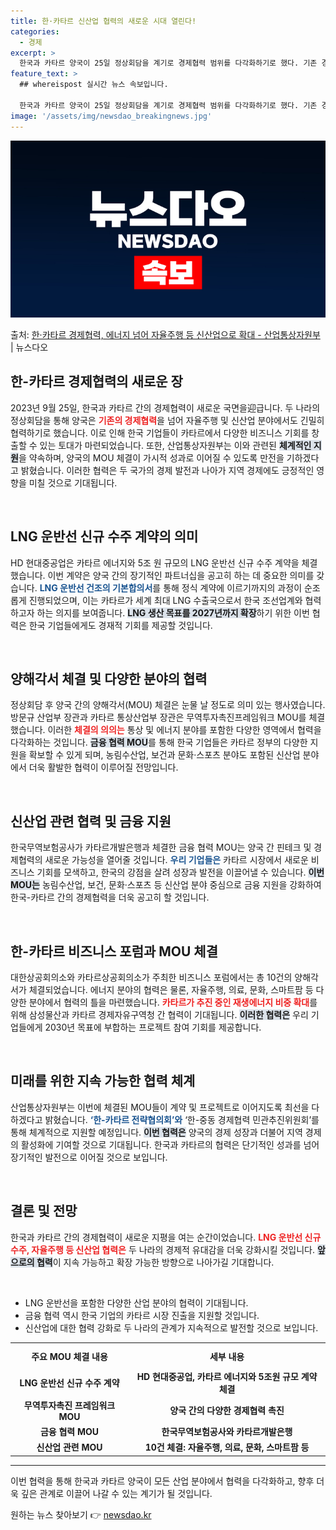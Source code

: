 ```yaml
---
title: 한·카타르 신산업 협력의 새로운 시대 열린다!
categories:
  - 경제
excerpt: >
  한국과 카타르 양국이 25일 정상회담을 계기로 경제협력 범위를 다각화하기로 했다. 기존 경제협력의 주력 분야…
feature_text: >
  ## whereispost 실시간 뉴스 속보입니다.

  한국과 카타르 양국이 25일 정상회담을 계기로 경제협력 범위를 다각화하기로 했다. 기존 경제협력의 주력 분야…
image: '/assets/img/newsdao_breakingnews.jpg'
---
```


![뉴스다오 속보](/assets/img/newsdao_breakingnews.jpg)

<p>출처: <a href="https://newsdao.kr/2308" rel="dofollow">한·카타르 경제협력, 에너지 넘어 자율주행 등 신산업으로 확대 - 산업통상자원부</a> | 뉴스다오</p>

<h2 data-ke-size="size26">한-카타르 경제협력의 새로운 장</h2>

<p data-ke-size="size16">2023년 9월 25일, 한국과 카타르 간의 경제협력이 새로운 국면을迎급니다. 두 나라의 정상회담을 통해 양국은 <b><span style="color: #ee2323;">기존의 경제협력</span></b>을 넘어 자율주행 및 신산업 분야에서도 긴밀히 협력하기로 했습니다. 이로 인해 한국 기업들이 카타르에서 다양한 비즈니스 기회를 창출할 수 있는 토대가 마련되었습니다. 또한, 산업통상자원부는 이와 관련된 <b><span style="background-color: #21538527;">체계적인 지원</span></b>을 약속하며, 양국의 MOU 체결이 가시적 성과로 이어질 수 있도록 만전을 기하겠다고 밝혔습니다. 이러한 협력은 두 국가의 경제 발전과 나아가 지역 경제에도 긍정적인 영향을 미칠 것으로 기대됩니다.</p>

<p data-ke-size="size16">&nbsp;</p>

<h2 data-ke-size="size26">LNG 운반선 신규 수주 계약의 의미</h2>

<p data-ke-size="size16">HD 현대중공업은 카타르 에너지와 5조 원 규모의 LNG 운반선 신규 수주 계약을 체결했습니다. 이번 계약은 양국 간의 장기적인 파트너십을 공고히 하는 데 중요한 의미를 갖습니다. <b><span style="color: #1a5490;">LNG 운반선 건조의 기본합의서</span></b>를 통해 정식 계약에 이르기까지의 과정이 순조롭게 진행되었으며, 이는 카타르가 세계 최대 LNG 수출국으로서 한국 조선업계와 협력하고자 하는 의지를 보여줍니다. <b><span style="background-color: #21538527;">LNG 생산 목표를 2027년까지 확장</span></b>하기 위한 이번 협력은 한국 기업들에게도 경재적 기회를 제공할 것입니다.</p>

<p data-ke-size="size16">&nbsp;</p>

<h2 data-ke-size="size26">양해각서 체결 및 다양한 분야의 협력</h2>

<p data-ke-size="size16">정상회담 후 양국 간의 양해각서(MOU) 체결은 눈물 날 정도로 의미 있는 행사였습니다. 방문규 산업부 장관과 카타르 통상산업부 장관은 무역투자촉진프레임워크 MOU를 체결했습니다. 이러한 <b><span style="color: #ee2323;">체결의 의의는</span></b> 통상 및 에너지 분야를 포함한 다양한 영역에서 협력을 다각화하는 것입니다. <b><span style="background-color: #21538527;">금융 협력 MOU</span></b>를 통해 한국 기업들은 카타르 정부의 다양한 지원을 확보할 수 있게 되며, 농림수산업, 보건과 문화·스포츠 분야도 포함된 신산업 분야에서 더욱 활발한 협력이 이루어질 전망입니다.</p>

<p data-ke-size="size16">&nbsp;</p>

<h2 data-ke-size="size26">신산업 관련 협력 및 금융 지원</h2>

<p data-ke-size="size16">한국무역보험공사가 카타르개발은행과 체결한 금융 협력 MOU는 양국 간 핀테크 및 경제협력의 새로운 가능성을 열어줄 것입니다. <b><span style="color: #1a5490;">우리 기업들은</span></b> 카타르 시장에서 새로운 비즈니스 기회를 모색하고, 한국의 강점을 살려 성장과 발전을 이끌어낼 수 있습니다. <b><span style="background-color: #21538527;">이번 MOU는</span></b> 농림수산업, 보건, 문화·스포츠 등 신산업 분야 중심으로 금융 지원을 강화하여 한국-카타르 간의 경제협력을 더욱 공고히 할 것입니다.</p>

<p data-ke-size="size16">&nbsp;</p>

<h2 data-ke-size="size26">한-카타르 비즈니스 포럼과 MOU 체결</h2>

<p data-ke-size="size16">대한상공회의소와 카타르상공회의소가 주최한 비즈니스 포럼에서는 총 10건의 양해각서가 체결되었습니다. 에너지 분야의 협력은 물론, 자율주행, 의료, 문화, 스마트팜 등 다양한 분야에서 협력의 틀을 마련했습니다. <b><span style="color: #ee2323;">카타르가 추진 중인 재생에너지 비중 확대</span></b>를 위해 삼성물산과 카타르 경제자유구역청 간 협력이 기대됩니다. <b><span style="background-color: #21538527;">이러한 협력은</span></b> 우리 기업들에게 2030년 목표에 부합하는 프로젝트 참여 기회를 제공합니다.</p>

<p data-ke-size="size16">&nbsp;</p>

<h2 data-ke-size="size26">미래를 위한 지속 가능한 협력 체계</h2>

<p data-ke-size="size16">산업통상자원부는 이번에 체결된 MOU들이 계약 및 프로젝트로 이어지도록 최선을 다하겠다고 밝혔습니다. <b><span style="color: #1a5490;">‘한-카타르 전략협의회’와</span></b> ‘한-중동 경제협력 민관추진위원회’를 통해 체계적으로 지원할 예정입니다. <b><span style="background-color: #21538527;">이번 협력은</span></b> 양국의 경제 성장과 더불어 지역 경제의 활성화에 기여할 것으로 기대됩니다. 한국과 카타르의 협력은 단기적인 성과를 넘어 장기적인 발전으로 이어질 것으로 보입니다.</p>

<p data-ke-size="size16">&nbsp;</p>

<h2 data-ke-size="size26">결론 및 전망</h2>

<p data-ke-size="size16">한국과 카타르 간의 경제협력이 새로운 지평을 여는 순간이었습니다. <b><span style="color: #ee2323;">LNG 운반선 신규 수주, 자율주행 등 신산업 협력은</span></b> 두 나라의 경제적 유대감을 더욱 강화시킬 것입니다. <b><span style="background-color: #21538527;">앞으로의 협력</span></b>이 지속 가능하고 확장 가능한 방향으로 나아가길 기대합니다.</p>

<p data-ke-size="size16">&nbsp;</p>

<ul>
    <li>LNG 운반선을 포함한 다양한 산업 분야의 협력이 기대됩니다.</li>
    <li>금융 협력 역시 한국 기업의 카타르 시장 진출을 지원할 것입니다.</li>
    <li>신산업에 대한 협력 강화로 두 나라의 관계가 지속적으로 발전할 것으로 보입니다.</li>
</ul>

<table style="width:100%">
    <tr>
        <th style="text-align: center; height: 35px;"><b>주요 MOU 체결 내용</b></th>
        <th style="text-align: center; height: 35px;"><b>세부 내용</b></th>
    </tr>
    <tr>
        <td style="text-align: center; height: 17px;"><b>LNG 운반선 신규 수주 계약</b></td>
        <td style="text-align: center; height: 17px;"><b>HD 현대중공업, 카타르 에너지와 5조원 규모 계약 체결</b></td>
    </tr>
    <tr>
        <td style="text-align: center; height: 17px;"><b>무역투자촉진 프레임워크 MOU</b></td>
        <td style="text-align: center; height: 17px;"><b>양국 간의 다양한 경제협력 촉진</b></td>
    </tr>
    <tr>
        <td style="text-align: center; height: 17px;"><b>금융 협력 MOU</b></td>
        <td style="text-align: center; height: 17px;"><b>한국무역보험공사와 카타르개발은행</b></td>
    </tr>
    <tr>
        <td style="text-align: center; height: 17px;"><b>신산업 관련 MOU</b></td>
        <td style="text-align: center; height: 17px;"><b>10건 체결: 자율주행, 의료, 문화, 스마트팜 등</b></td>
    </tr>
</table>

<hr>

<p data-ke-size="size16">이번 협력을 통해 한국과 카타르 양국이 모든 산업 분야에서 협력을 다각화하고, 향후 더욱 깊은 관계로 이끌어 나갈 수 있는 계기가 될 것입니다.</p> 

원하는 뉴스 찾아보기 👉 <a href="https://newsdao.kr" rel="dofollow">newsdao.kr</a>



